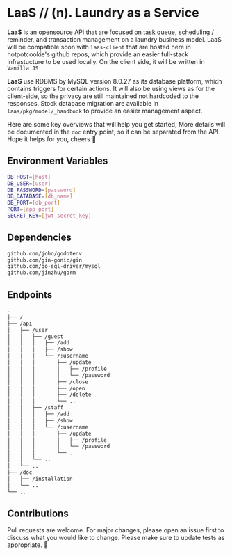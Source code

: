 # LaaS // (n). Laundry as a Service
**LaaS** is an opensource API that are focused on task queue, scheduling / reminder, and transaction management on a laundry business model. LaaS will be compatible soon with ```laas-client``` that are hosted here in hotpotcookie's github repos, which provide an easier full-stack infrastucture to be used locally. On the client side, it will be written in ```Vanilla JS```

**LaaS** use RDBMS by MySQL version 8.0.27 as its database platform, which contains triggers for certain actions. It will also be using views as for the client-side, so the privacy are still maintained not hardcoded to the responses. Stock database migration are available in ```laas/pkg/model/_handbook``` to provide an easier management aspect.

Here are some key overviews that will help you get started, More details will be documented in the ```doc``` entry point, so it can be separated from the API. Hope it helps for you, cheers 👊

## Environment Variables
``` bash
DB_HOST=[host]
DB_USER=[user]
DB_PASSWORD=[password]
DB_DATABASE=[db_name]
DB_PORT=[db_port]
PORT=[app_port]
SECRET_KEY=[jwt_secret_key]
```
## Dependencies
```bash
github.com/joho/godotenv
github.com/gin-gonic/gin
github.com/go-sql-driver/mysql
github.com/jinzhu/gorm
```
## Endpoints
``` bash
.
├── /
├── /api
│   ├── /user
│   │   ├── /guest
│   │   │   ├── /add
│   │   │   ├── /show
│   │   │   └── /:username
│   │   │       ├── /update
│   │   │       │   ├── /profile
│   │   │       │   └── /password
│   │   │       ├── /close
│   │   │       ├── /open
│   │   │       ├── /delete
│   │   │       └── ..
│   │   ├── /staff
│   │   │   ├── /add
│   │   │   ├── /show
│   │   │   └── /:username
│   │   │       ├── /update
│   │   │       │   ├── /profile
│   │   │       │   └── /password
│   │   │       └── ..
│   │   └── ..
│   └── ..
├── /doc
│   ├── /installation
│   └── ..
└── ..	
```
## Contributions
Pull requests are welcome. For major changes, please open an issue first to discuss what you would like to change. Please make sure to update tests as appropriate. 👏